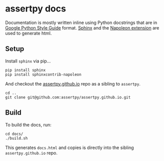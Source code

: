 # assertpy docs

Documentation is mostly written inline using Python docstrings that are in
[Google Python Style Guide](https://google.github.io/styleguide/pyguide.html) format.
[Sphinx](https://www.sphinx-doc.org/) and the
[Napoleon extension](https://www.sphinx-doc.org/en/master/usage/extensions/napoleon.html)
are used to generate html.

## Setup

Install `sphinx` via pip...

```
pip install sphinx
pip install sphinxcontrib-napoleon
```

And checkout the [assertpy.github.io](https://github.com/assertpy/assertpy.github.io)
repo as a sibling to `assertpy`.

```
cd ..
git clone git@github.com:assertpy/assertpy.github.io.git
```

## Build

To build the docs, run:

```
cd docs/
./build.sh
```

This generates `docs.html` and copies is directly into the sibling
`assertpy.github.io` repo.

